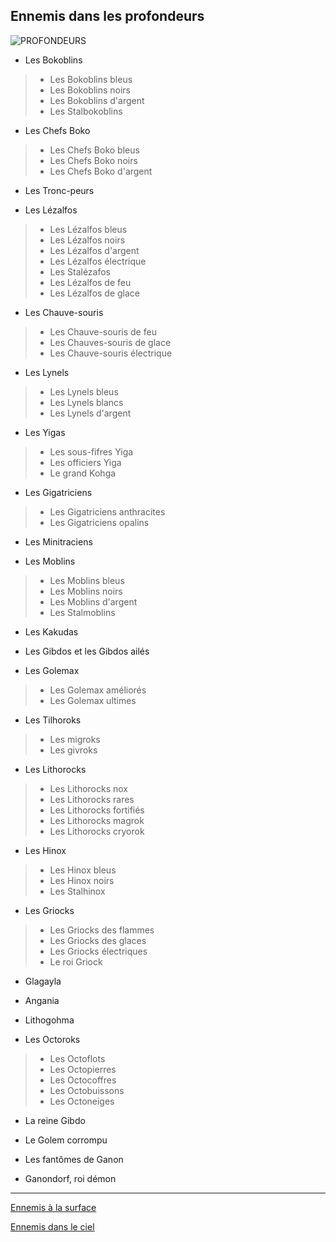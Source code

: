 ## Ennemis dans les profondeurs

![PROFONDEURS](https://github.com/emmamichel19/RecueilEnnemisTOTK/assets/144808143/03ce9b5a-d5f5-4346-b819-66e14cf7ef9b)

* Les Bokoblins
>* Les Bokoblins bleus
>* Les Bokoblins noirs
>* Les Bokoblins d'argent
>* Les Stalbokoblins


* Les Chefs Boko
>* Les Chefs Boko bleus
>* Les Chefs Boko noirs
>* Les Chefs Boko d'argent


* Les Tronc-peurs


* Les Lézalfos
>* Les Lézalfos bleus
>* Les Lézalfos noirs
>* Les Lézalfos d'argent
>* Les Lézalfos électrique
>* Les Stalézafos
>* Les Lézalfos de feu
>* Les Lézalfos de glace


* Les Chauve-souris
>* Les Chauve-souris de feu
>* Les Chauves-souris de glace
>* Les Chauve-souris électrique


* Les Lynels
>* Les Lynels bleus
>* Les Lynels blancs
>* Les Lynels d'argent


* Les Yigas
>* Les sous-fifres Yiga
>* Les officiers Yiga
>* Le grand Kohga


* Les Gigatriciens
>* Les Gigatriciens anthracites
>* Les Gigatriciens opalins


* Les Minitraciens


* Les Moblins
>* Les Moblins bleus
>* Les Moblins noirs
>* Les Moblins d'argent
>* Les Stalmoblins


* Les Kakudas


* Les Gibdos et les Gibdos ailés


* Les Golemax
>* Les Golemax améliorés
>* Les Golemax ultimes


* Les Tilhoroks
>* Les migroks
>* Les givroks


* Les Lithorocks
>* Les Lithorocks nox
>* Les Lithorocks rares
>* Les Lithorocks fortifiés
>* Les Lithorocks magrok
>* Les Lithorocks cryorok


* Les Hinox
>* Les Hinox bleus
>* Les Hinox noirs
>* Les Stalhinox


* Les Griocks
>* Les Griocks des flammes
>* Les Griocks des glaces
>* Les Griocks électriques
>* Le roi Griock


* Glagayla


* Angania


* Lithogohma


* Les Octoroks
>* Les Octoflots
>* Les Octopierres
>* Les Octocoffres
>* Les Octobuissons
>* Les Octoneiges


* La reine Gibdo


* Le Golem corrompu


* Les fantômes de Ganon

* Ganondorf, roi démon

----------------------------------------

[Ennemis à la surface](index.md)


[Ennemis dans le ciel](Ciel.md)
